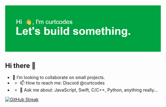 ![alt text](https://github.com/curt-codes/curt-codes/blob/main/header.png?raw=true)

## Hi there 👋
- 👯 I’m looking to collaborate on small projects.
- - 📫 How to reach me: Discord @curtcodes
- - 💬 Ask me about: JavaScript, Swift, C/C++, Python, anything really...
 
[![GitHub Streak](https://github-readme-streak-stats.herokuapp.com?user=curt-codes&theme=dark)](https://git.io/streak-stats)
<!--
**curt-codes/curt-codes** is a ✨ _special_ ✨ repository because its `README.md` (this file) appears on your GitHub profile.

Here are some ideas to get you started:

- 🔭 I’m currently working on ...
- 🌱 I’m currently learning ...
- 👯 I’m looking to collaborate on ...
- 🤔 I’m looking for help with ...
- 💬 Ask me about ...
- 📫 How to reach me: ...
- 😄 Pronouns: ...
- ⚡ Fun fact: ...
-->

